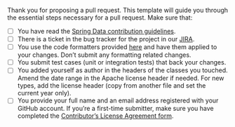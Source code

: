 Thank you for proposing a pull request. This template will guide you through the essential steps necessary for a pull request.
Make sure that:

- [ ] You have read the [Spring Data contribution guidelines](https://github.com/spring-projects/spring-data-build/blob/master/CONTRIBUTING.adoc).
- [ ] There is a ticket in the bug tracker for the project in our [JIRA](https://jira.spring.io/browse/DATAJPA).
- [ ] You use the code formatters provided [here](https://github.com/spring-projects/spring-data-build/tree/master/etc/ide) and have them applied to your changes. Don’t submit any formatting related changes.
- [ ] You submit test cases (unit or integration tests) that back your changes.
- [ ] You added yourself as author in the headers of the classes you touched. Amend the date range in the Apache license header if needed. For new types, add the license header (copy from another file and set the current year only).
- [ ] You provide your full name and an email address registered with your GitHub account. If you’re a first-time submitter, make sure you have completed the [Contributor’s License Agreement form](https://support.springsource.com/spring_committer_signup).